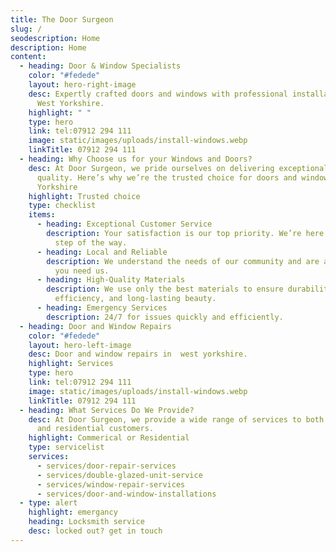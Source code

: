 ```yaml
---
title: The Door Surgeon
slug: /
seodescription: Home
description: Home
content:
  - heading: Door & Window Specialists
    color: "#fedede"
    layout: hero-right-image
    desc: Expertly crafted doors and windows with professional installation across
      West Yorkshire.
    highlight: " "
    type: hero
    link: tel:07912 294 111
    image: static/images/uploads/install-windows.webp
    linkTitle: 07912 294 111
  - heading: Why Choose us for your Windows and Doors?
    desc: At Door Surgeon, we pride ourselves on delivering exceptional service and
      quality. Here’s why we’re the trusted choice for doors and windows in West
      Yorkshire
    highlight: Trusted choice
    type: checklist
    items:
      - heading: Exceptional Customer Service
        description: Your satisfaction is our top priority. We’re here to help every
          step of the way.
      - heading: Local and Reliable
        description: We understand the needs of our community and are always nearby when
          you need us.
      - heading: High-Quality Materials
        description: We use only the best materials to ensure durability, energy
          efficiency, and long-lasting beauty.
      - heading: Emergency Services
        description: 24/7 for issues quickly and efficiently.
  - heading: Door and Window Repairs
    color: "#fedede"
    layout: hero-left-image
    desc: Door and window repairs in  west yorkshire.
    highlight: Services
    type: hero
    link: tel:07912 294 111
    image: static/images/uploads/install-windows.webp
    linkTitle: 07912 294 111
  - heading: What Services Do We Provide?
    desc: At Door Surgeon, we provide a wide range of services to both commercial
      and residential customers.
    highlight: Commerical or Residential
    type: servicelist
    services:
      - services/door-repair-services
      - services/double-glazed-unit-service
      - services/window-repair-services
      - services/door-and-window-installations
  - type: alert
    highlight: emergancy
    heading: Locksmith service
    desc: locked out? get in touch
---
```

